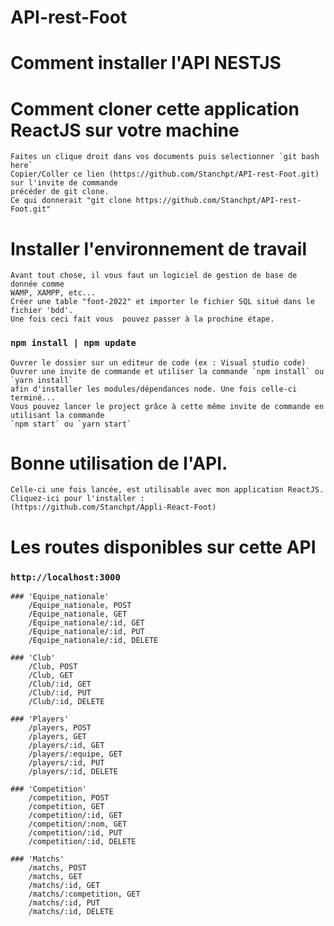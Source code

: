 # API-rest-Foot

# Comment installer l'API NESTJS
# Comment cloner cette application ReactJS sur votre machine
    Faites un clique droit dans vos documents puis selectionner `git bash here` 
    Copier/Coller ce lien (https://github.com/Stanchpt/API-rest-Foot.git) sur l'invite de commande
    précéder de git clone.
    Ce qui donnerait "git clone https://github.com/Stanchpt/API-rest-Foot.git"

# Installer l'environnement de travail
    Avant tout chose, il vous faut un logiciel de gestion de base de donnée comme 
    WAMP, XAMPP, etc...
    Créer une table "foot-2022" et importer le fichier SQL situé dans le fichier 'bdd'.
    Une fois ceci fait vous  pouvez passer à la prochine étape.

### `npm install | npm update`  
    Ouvrer le dossier sur un editeur de code (ex : Visual studio code)
    Ouvrer une invite de commande et utiliser la commande `npm install` ou `yarn install` 
    afin d'installer les modules/dépendances node. Une fois celle-ci terminé...
    Vous pouvez lancer le project grâce à cette même invite de commande en utilisant la commande 
    `npm start` ou `yarn start` 

# Bonne utilisation de l'API. 
    Celle-ci une fois lancée, est utilisable avec mon application ReactJS.
    Cliquez-ici pour l'installer :
    (https://github.com/Stanchpt/Appli-React-Foot)

# Les routes disponibles sur cette API

### `http://localhost:3000`  
    
    ### 'Equipe_nationale'
        /Equipe_nationale, POST
        /Equipe_nationale, GET
        /Equipe_nationale/:id, GET
        /Equipe_nationale/:id, PUT
        /Equipe_nationale/:id, DELETE

    ### 'Club'
        /Club, POST
        /Club, GET
        /Club/:id, GET
        /Club/:id, PUT
        /Club/:id, DELETE

    ### 'Players'
        /players, POST
        /players, GET
        /players/:id, GET
        /players/:equipe, GET
        /players/:id, PUT
        /players/:id, DELETE
    
    ### 'Competition'
        /competition, POST
        /competition, GET
        /competition/:id, GET
        /competition/:nom, GET
        /competition/:id, PUT
        /competition/:id, DELETE

    ### 'Matchs'
        /matchs, POST
        /matchs, GET
        /matchs/:id, GET
        /matchs/:competition, GET
        /matchs/:id, PUT
        /matchs/:id, DELETE
    
